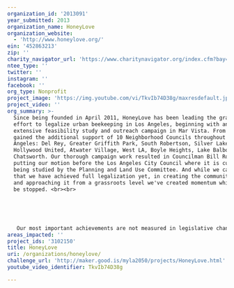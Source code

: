 ```yaml
---
organization_id: '2013091'
year_submitted: 2013
organization_name: HoneyLove
organization_website:
  - 'http://www.honeylove.org/'
ein: '452863213'
zip: ''
charity_navigator_url: 'https://www.charitynavigator.org/index.cfm?bay=search.profile&ein=452863213'
ntee_type: ''
twitter: ''
instagram: ''
facebook: ''
org_type: Nonprofit
project_image: 'https://img.youtube.com/vi/TkvIb74D38g/maxresdefault.jpg'
project_video: ''
org_summary: >-
  Since being founded in April 2011, HoneyLove has been leading the grassroots
  effort to legalize urban beekeeping in Los Angeles, beginning with an
  extensive feasibility study and outreach campaign in Mar Vista. From there we
  gained the additional support of 10 Neighborhood Councils throughout Los
  Angeles: Del Rey, Greater Griffith Park, South Robertson, Silver Lake,
  Hollywood United, Atwater Village, West LA, Boyle Heights, Lake Balboa, and
  Chatsworth. Our thorough campaign work resulted in Councilman Bill Rosendahl
  putting our motion before the Los Angeles City Council where it is currently
  being studied by the Planning and Land Use Committee. And while we can't say
  that we have achieved full legalization yet, in creating the community model
  and approaching it from a grassroots level we've created momentum which cannot
  be stopped. <br><br>
   
   
   
   
   
   Our most important achievements are not measured in legislative changes but in the number of people we reach, teach, and impact. In that respect we have been enormously successful. In a short time we've connected with people all over the world through monthly workshops, mentoring sessions, honey bee rescues, education outreach, neighborhood council involvement and social media connections. Our proudest single achievement is creating a global community of conscientious, active urban beekeepers who now share HoneyLove's mission with an ever-growing audience. In 2050, we hope to look back on our work and be proud to say that we helped lead the change toward a pesticide-free Los Angeles.
areas_impacted: ''
project_ids: '3102150'
title: HoneyLove
uri: /organizations/honeylove/
challenge_url: 'http://maker.good.is/myla2050/projects/HoneyLove.html'
youtube_video_identifier: TkvIb74D38g

---
```

